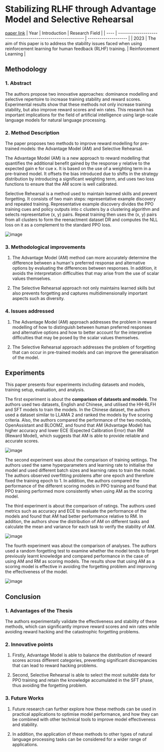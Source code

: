# Stabilizing RLHF through Advantage Model and Selective Rehearsal
[paper link](https://arxiv.org/pdf/2309.10202) 
| Year | Introduction                                                         | Research Field                 |
| ---- | ------------------------------------------------------------ | -------------------- |
| 2023 | The aim of this paper is to address the stability issues faced when using reinforcement learning for human feedback (RLHF) training.           | Reinforcement Learning         |

## Methodology

### 1. Abstract
The authors propose two innovative approaches: dominance modelling and selective repertoire to increase training stability and reward scores. Experimental results show that these methods not only increase training stability, but also improve reward scores and win rates. This research has important implications for the field of artificial intelligence using large-scale language models for natural language processing.

### 2. Method Description 
The paper proposes two methods to improve reward modelling for pre-trained models: the Advantage Model (AM) and Selective Rehearsal.

The Advantage Model (AM) is a new approach to reward modelling that quantifies the additional benefit gained by the response y relative to the expected gain e for cue x. It is based on the use of a weighting term in a pre-trained model. It offsets the bias introduced due to shifts in the strategy distribution by introducing a significant weighting term, and uses two loss functions to ensure that the AM score is well calibrated.

Selective Rehearsal is a method used to maintain learned skills and prevent forgetting. It consists of two main steps: representative example discovery and repeated training. Representative example discovery divides the PPO training cues and policy outputs into c clusters by a clustering algorithm and selects representative (x, y) pairs. Repeat training then uses the (x, y) pairs from all clusters to form the reenactment dataset DR and computes the NLL loss on it as a complement to the standard PPO loss.

![image](https://github.com/user-attachments/assets/6e4572d0-edc8-458c-9d5d-299c4df9df9a)

### 3. Methodological improvements
  1. The Advantage Model (AM) method can more accurately determine the difference between a human's preferred response and alternative options by evaluating the differences between responses. In addition, it avoids the interpretation difficulties that may arise from the use of scalar values themselves.
  
  2. The Selective Rehearsal approach not only maintains learned skills but also prevents forgetting and captures multidimensionally important aspects such as diversity.

### 4. Issues addressed 
  1. The Advantage Model (AM) approach addresses the problem in reward modelling of how to distinguish between human preferred responses and alternative options and how to better account for the interpretive difficulties that may be posed by the scalar values themselves.

  2. The Selective Rehearsal approach addresses the problem of forgetting that can occur in pre-trained models and can improve the generalisation of the model.

## Experiments
This paper presents four experiments including datasets and models, training setup, evaluation, and analysis.

The first experiment is about the **comparison of datasets and models**. The authors used two datasets, English and Chinese, and utilised the HH-RLFH and SFT models to train the models. In the Chinese dataset, the authors used a dataset similar to LLAMA 2 and ranked the models by five scoring criteria. Also, the authors compared the performance of the two models, OpenAssistant and BLOOMZ, and found that AM (Advantage Model) has higher accuracy and lower ECE (Expected Calibration Error) than RM (Reward Model), which suggests that AM is able to provide reliable and accurate scores.

![image](https://github.com/user-attachments/assets/fcc738a0-f169-4a4a-9a62-8008be99bd54)

The second experiment was about the comparison of training settings. The authors used the same hyperparameters and learning rate to initialise the model and used different batch sizes and learning rates to train the model. The authors observed overfitting problems after one epoch and therefore fixed the training epoch to 1. In addition, the authors compared the performance of the different scoring models in PPO training and found that PPO training performed more consistently when using AM as the scoring model.

The third experiment is about the comparison of ratings. The authors used metrics such as accuracy and ECE to evaluate the performance of the models and found that AM had better performance relative to RM. In addition, the authors show the distribution of AM on different tasks and calculate the mean and variance for each task to verify the stability of AM.

![image](https://github.com/user-attachments/assets/2fb71027-867d-477b-92db-1e562346ce4f)

The fourth experiment was about the comparison of analyses. The authors used a random forgetting test to examine whether the model tends to forget previously learnt knowledge and compared performance in the case of using AM and RM as scoring models. The results show that using AM as a scoring model is effective in avoiding the forgetting problem and improving the effectiveness of the model.

![image](https://github.com/user-attachments/assets/2331dd2b-6200-4611-af02-e437f175dafb)

## Conclusion

### 1. Advantages of the Thesis
The authors experimentally validate the effectiveness and stability of these methods, which can significantly improve reward scores and win rates while avoiding reward hacking and the catastrophic forgetting problems.

### 2. Innovative points
  1. Firstly, Advantage Model is able to balance the distribution of reward scores across different categories, preventing significant discrepancies that can lead to reward hacking problems.
  
  2. Second, Selective Rehearsal is able to select the most suitable data for PPO training and retain the knowledge accumulated in the SFT phase, thus avoiding the forgetting problem.

### 3. Future Works
  1. Future research can further explore how these methods can be used in practical applications to optimise model performance, and how they can be combined with other technical tools to improve model effectiveness and stability.
  
  2. In addition, the application of these methods to other types of natural language processing tasks can be considered for a wider range of applications.    

